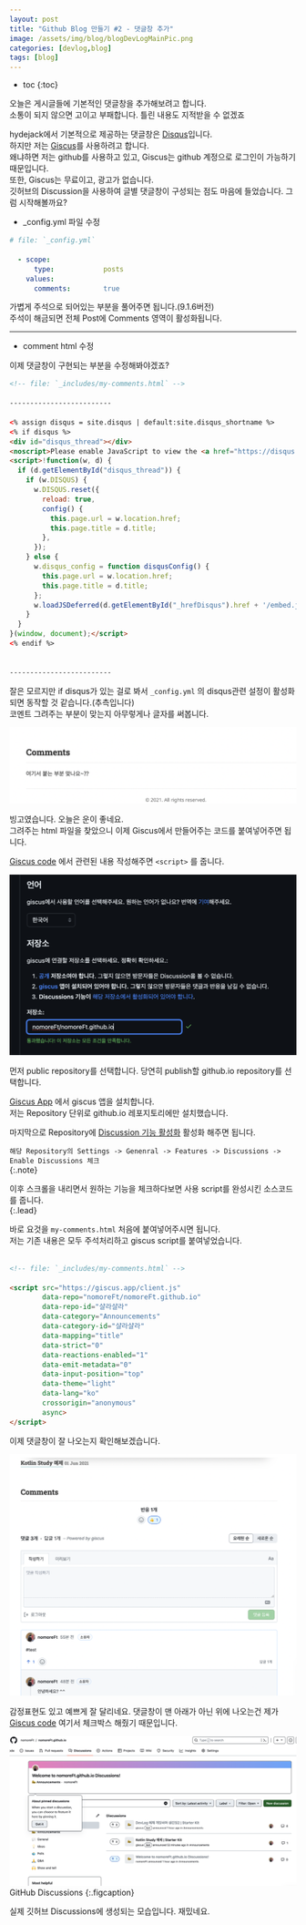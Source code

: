 ```yaml
---
layout: post
title: "Github Blog 만들기 #2 - 댓글창 추가"
image: /assets/img/blog/blogDevLogMainPic.png
categories: [devlog,blog]
tags: [blog]
---
```

* toc
{:toc}

오늘은 게시글들에 기본적인 댓글창을 추가해보려고 합니다.<br>
소통이 되지 않으면 고이고 부패합니다. 틀린 내용도 지적받을 수 없겠죠<br>

hydejack에서 기본적으로 제공하는 댓글창은 [Disqus](https://disqus.com/)입니다.<br>
하지만 저는 [Giscus](https://giscus.vercel.app/ko)를 사용하려고 합니다.<br>
왜냐하면 저는 github를 사용하고 있고, Giscus는 github 계정으로 로그인이 가능하기 때문입니다.<br>
또한, Giscus는 무료이고, 광고가 없습니다.<br>
깃허브의 Discussion을 사용하여 글별 댓글창이 구성되는 점도 마음에 들었습니다. 그럼 시작해볼까요?<br>


* _config.yml 파일 수정

```yml
# file: `_config.yml`

  - scope:
      type:            posts
    values:
      comments:        true
```

가볍게 주석으로 되어있는 부분을 풀어주면 됩니다.(9.1.6버전)<br> 
주석이 해금되면 전체 Post에 Comments 영역이 활성화됩니다.<br>


---

* comment html 수정

이제 댓글창이 구현되는 부분을 수정해봐야겠죠?<br>

```html
<!-- file: `_includes/my-comments.html` -->

-------------------------

<% assign disqus = site.disqus | default:site.disqus_shortname %>
<% if disqus %>
<div id="disqus_thread"></div>
<noscript>Please enable JavaScript to view the <a href="https://disqus.com/?ref_noscript" rel="nofollow">comments powered by Disqus.</a></noscript>
<script>!function(w, d) {
  if (d.getElementById("disqus_thread")) {
    if (w.DISQUS) {
      w.DISQUS.reset({
        reload: true,
        config() {
          this.page.url = w.location.href;
          this.page.title = d.title;
        },
      });
    } else {
      w.disqus_config = function disqusConfig() {
        this.page.url = w.location.href;
        this.page.title = d.title;
      };
      w.loadJSDeferred(d.getElementById("_hrefDisqus").href + '/embed.js');
    }
  }
}(window, document);</script>
<% endif %>


-------------------------
```


잘은 모르지만 if disqus가 있는 걸로 봐서 `_config.yml` 의 disqus관련 설정이 활성화되면 동작할 것 같습니다.(추측입니다)<br>
코멘트 그려주는 부분이 맞는지 아무렇게나 글자를 써봅니다.<br>

![1.png](..%2F..%2F..%2Fassets%2Fblog%2F1.png)

빙고였습니다. 오늘은 운이 좋네요.<br>
그려주는 html 파일을 찾았으니 이제 Giscus에서 만들어주는 코드를 붙여넣어주면 됩니다.<br>

[Giscus code](https://giscus.vercel.app/ko) 에서 관련된 내용 작성해주면 `<script>` 를 줍니다.<br>

![2.png](..%2F..%2F..%2Fassets%2Fblog%2F2.png)

먼저 public repository를 선택합니다. 당연히 publish할 github.io repository를 선택합니다.<br>

[Giscus App](https://github.com/apps/giscus) 에서 giscus 앱을 설치합니다.<br>
저는 Repository 단위로 github.io 레포지토리에만 설치했습니다.<br>

마지막으로 Repository에 [Discussion 기능 활성화](https://www.lesstif.com/gitbook/github-discussion-129007907.html) 활성화 해주면 됩니다.<br>

`해당 Repository의 Settings -> Genenral -> Features -> Discussions -> Enable Discussions 체크`<br>
{:.note}


이후 스크롤을 내리면서 원하는 기능을 체크하다보면 사용 script를 완성시킨 소스코드를 줍니다.<br>
{:.lead}

바로 요것을 `my-comments.html` 처음에 붙여넣어주시면 됩니다.<br>
저는 기존 내용은 모두 주석처리하고 giscus script를 붙여넣었습니다.<br>

```html

<!-- file: `_includes/my-comments.html` -->

<script src="https://giscus.app/client.js"
        data-repo="nomoreFt/nomoreFt.github.io"
        data-repo-id="샬라샬라"
        data-category="Announcements"
        data-category-id="샬라샬라"
        data-mapping="title"
        data-strict="0"
        data-reactions-enabled="1"
        data-emit-metadata="0"
        data-input-position="top"
        data-theme="light"
        data-lang="ko"
        crossorigin="anonymous"
        async>
</script>
```


이제 댓글창이 잘 나오는지 확인해보겠습니다.<br>

![3.png](..%2F..%2F..%2Fassets%2Fblog%2F3.png)

감정표현도 있고 예쁘게 잘 달리네요. 댓글창이 맨 아래가 아닌 위에 나오는건 제가 [Giscus code](https://giscus.vercel.app/ko) 여기서 체크박스 해줬기 때문입니다.<br>

![4.png](..%2F..%2F..%2Fassets%2Fblog%2F4.png)
GitHub Discussions
{:.figcaption}


실제 깃허브 Discussions에 생성되는 모습입니다. 재밌네요. <br>

